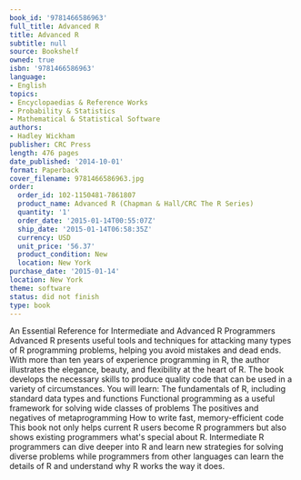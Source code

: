 ```yaml
---
book_id: '9781466586963'
full_title: Advanced R
title: Advanced R
subtitle: null
source: Bookshelf
owned: true
isbn: '9781466586963'
language:
- English
topics:
- Encyclopaedias & Reference Works
- Probability & Statistics
- Mathematical & Statistical Software
authors:
- Hadley Wickham
publisher: CRC Press
length: 476 pages
date_published: '2014-10-01'
format: Paperback
cover_filename: 9781466586963.jpg
order:
  order_id: 102-1150481-7861807
  product_name: Advanced R (Chapman & Hall/CRC The R Series)
  quantity: '1'
  order_date: '2015-01-14T00:55:07Z'
  ship_date: '2015-01-14T06:58:35Z'
  currency: USD
  unit_price: '56.37'
  product_condition: New
  location: New York
purchase_date: '2015-01-14'
location: New York
theme: software
status: did not finish
type: book
---
```

An Essential Reference for Intermediate and Advanced R Programmers
Advanced R presents useful tools and techniques for attacking many types of R programming problems, helping you avoid mistakes and dead ends. With more than ten years of experience programming in R, the author illustrates the elegance, beauty, and flexibility at the heart of R.
The book develops the necessary skills to produce quality code that can be used in a variety of circumstances. You will learn:
The fundamentals of R, including standard data types and functions Functional programming as a useful framework for solving wide classes of problems The positives and negatives of metaprogramming How to write fast, memory-efficient code
This book not only helps current R users become R programmers but also shows existing programmers what's special about R. Intermediate R programmers can dive deeper into R and learn new strategies for solving diverse problems while programmers from other languages can learn the details of R and understand why R works the way it does.
